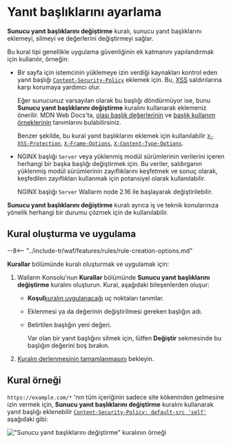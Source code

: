 # Yanıt başlıklarını ayarlama

**Sunucu yanıt başlıklarını değiştirme** kuralı, sunucu yanıt başlıklarını eklemeyi, silmeyi ve değerlerini değiştirmeyi sağlar.

Bu kural tipi genellikle uygulama güvenliğinin ek katmanını yapılandırmak için kullanılır, örneğin:

* Bir sayfa için istemcinin yüklemeye izin verdiği kaynakları kontrol eden yanıt başlığı [`Content-Security-Policy`](https://developer.mozilla.org/en-US/docs/Web/HTTP/Headers/Content-Security-Policy) eklemek için. Bu, [XSS](../../attacks-vulns-list.md#crosssite-scripting-xss) saldırılarına karşı korumaya yardımcı olur.

    Eğer sunucunuz varsayılan olarak bu başlığı döndürmüyor ise, bunu **Sunucu yanıt başlıklarını değiştirme** kuralını kullanarak eklemeniz önerilir. MDN Web Docs'ta, [olası başlık değerlerinin](https://developer.mozilla.org/en-US/docs/Web/HTTP/Headers/Content-Security-Policy#directives) ve [başlık kullanım örneklerinin](https://developer.mozilla.org/en-US/docs/Web/HTTP/CSP#examples_common_use_cases) tanımlarını bulabilirsiniz.

    Benzer şekilde, bu kural yanıt başlıklarını eklemek için kullanılabilir [`X-XSS-Protection`](https://developer.mozilla.org/en-US/docs/Web/HTTP/Headers/X-XSS-Protection), [`X-Frame-Options`](https://developer.mozilla.org/en-US/docs/Web/HTTP/Headers/X-Frame-Options), [`X-Content-Type-Options`](https://developer.mozilla.org/en-US/docs/Web/HTTP/Headers/X-Content-Type-Options).
* NGINX başlığı `Server` veya yüklenmiş modül sürümlerinin verilerini içeren herhangi bir başka başlığı değiştirmek için. Bu veriler, saldırganın yüklenmiş modül sürümlerinin zayıflıklarını keşfetmek ve sonuç olarak, keşfedilen zayıflıkları kullanmak için potansiyel olarak kullanılabilir.

    NGINX başlığı `Server` Wallarm node 2.16 ile başlayarak değiştirilebilir.

**Sunucu yanıt başlıklarını değiştirme** kuralı ayrıca iş ve teknik konularınıza yönelik herhangi bir durumu çözmek için de kullanılabilir.

## Kural oluşturma ve uygulama

--8<-- "../include-tr/waf/features/rules/rule-creation-options.md"

**Kurallar** bölümünde kuralı oluşturmak ve uygulamak için:

1. Wallarm Konsolu'nun **Kurallar** bölümünde **Sunucu yanıt başlıklarını değiştirme** kuralını oluşturun. Kural, aşağıdaki bileşenlerden oluşur:

      * **Koşul**[kuralın uygulanacağı](add-rule.md#branch-description) uç noktaları tanımlar.
      * Eklenmesi ya da değerinin değiştirilmesi gereken başlığın adı.
      * Belirtilen başlığın yeni değeri.

        Var olan bir yanıt başlığını silmek için, lütfen **Değiştir** sekmesinde bu başlığın değerini boş bırakın.

2. [Kuralın derlenmesinin tamamlanmasını](compiling.md) bekleyin.

## Kural örneği

`https://example.com/*` 'nın tüm içeriğinin sadece site kökeninden gelmesine izin vermek için, **Sunucu yanıt başlıklarını değiştirme** kuralını kullanarak yanıt başlığı eklenebilir [`Content-Security-Policy: default-src 'self'`](https://developer.mozilla.org/en-US/docs/Web/HTTP/CSP#example_1) aşağıdaki gibi:

![ "Sunucu yanıt başlıklarını değiştirme" kuralının örneği](../../images/user-guides/rules/add-replace-response-header.png)